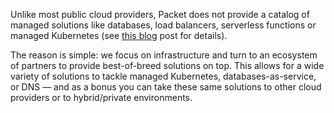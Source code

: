 <!--<meta>
{
    "title":"Managed Services",
    "description":"Learn more about managed services at Packet",
    "date": "2019/11/04",
    "tag":["Managed services"]
}
</meta>-->

Unlike most public cloud providers, Packet does not provide a catalog of managed solutions like databases, load balancers, serverless functions or managed Kubernetes (see [this blog](http://staging.packet.net/blog/oops-we-forgot-to-build-a-managed-kubernetes-service/) post for details). 

The reason is simple: we focus on infrastructure and turn to an ecosystem of partners to provide best-of-breed solutions on top. This allows for a wide variety of solutions to tackle managed Kubernetes, databases-as-service, or DNS — and as a bonus you can take these same solutions to other cloud providers or to hybrid/private environments.

